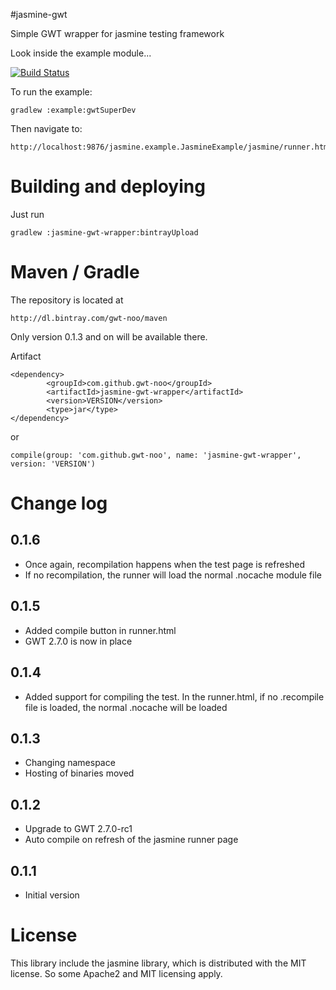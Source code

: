 #jasmine-gwt

Simple GWT wrapper for jasmine testing framework

Look inside the example module...

[![Build Status](https://drone.io/github.com/gwt-noo/jasmine-wrapper/status.png)](https://drone.io/github.com/gwt-noo/jasmine-wrapper/latest)

To run the example:
```Shell
gradlew :example:gwtSuperDev
```

Then navigate to: 
```
http://localhost:9876/jasmine.example.JasmineExample/jasmine/runner.html
```

# Building and deploying

Just run
```Shell
gradlew :jasmine-gwt-wrapper:bintrayUpload
```

# Maven / Gradle

The repository is located at
```
http://dl.bintray.com/gwt-noo/maven
```

Only version 0.1.3 and on will be available there.

Artifact
```
<dependency>
        <groupId>com.github.gwt-noo</groupId>
        <artifactId>jasmine-gwt-wrapper</artifactId>
        <version>VERSION</version>
        <type>jar</type>
</dependency>
```
or
```
compile(group: 'com.github.gwt-noo', name: 'jasmine-gwt-wrapper', version: 'VERSION')
```

# Change log

## 0.1.6
 - Once again, recompilation happens when the test page is refreshed
 - If no recompilation, the runner will load the normal .nocache module file

## 0.1.5
 - Added compile button in runner.html
 - GWT 2.7.0 is now in place

## 0.1.4
 - Added support for compiling the test. In the runner.html,
    if no .recompile file is loaded, the normal .nocache will be loaded

## 0.1.3
 - Changing namespace
 - Hosting of binaries moved

## 0.1.2
 - Upgrade to GWT 2.7.0-rc1
 - Auto compile on refresh of the jasmine runner page

## 0.1.1
 - Initial version

# License

This library include the jasmine library, which is distributed with the MIT license.
So some Apache2 and MIT licensing apply.